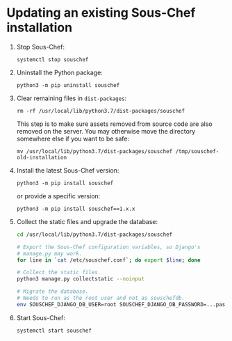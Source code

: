 # Updating an existing Sous-Chef installation

1. Stop Sous-Chef:

    ```
    systemctl stop souschef
    ```

2. Uninstall the Python package:

    ```
    python3 -m pip uninstall souschef
    ```

3. Clear remaining files in `dist-packages`:

    ```
    rm -rf /usr/local/lib/python3.7/dist-packages/souschef
    ```

    This step is to make sure assets removed from source code are also removed on the server. You may otherwise move the directory somewhere else if you want to be safe:

    ```
    mv /usr/local/lib/python3.7/dist-packages/souschef /tmp/souschef-old-installation
    ```

4. Install the latest Sous-Chef version:

    ```
    python3 -m pip install souschef
    ```

    or provide a specific version:

    ```
    python3 -m pip install souschef==1.x.x
    ```

5. Collect the static files and upgrade the database:

    ```bash
    cd /usr/local/lib/python3.7/dist-packages/souschef

    # Export the Sous-Chef configuration variables, so Django's
    # manage.py may work.
    for line in `cat /etc/souschef.conf`; do export $line; done

    # Collect the static files.
    python3 manage.py collectstatic --noinput

    # Migrate the database.
    # Needs to run as the root user and not as souschefdb.
    env SOUSCHEF_DJANGO_DB_USER=root SOUSCHEF_DJANGO_DB_PASSWORD=...password... python3 manage.py migrate
    ```

6. Start Sous-Chef:

    ```
    systemctl start souschef
    ```
